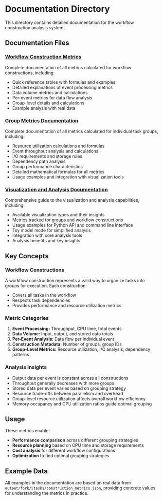 # Documentation Directory

This directory contains detailed documentation for the workflow construction analysis system.

## Documentation Files

### [Workflow Construction Metrics](workflow_construction_metrics.md)
Complete documentation of all metrics calculated for workflow constructions, including:
- Quick reference tables with formulas and examples
- Detailed explanations of event processing metrics
- Data volume metrics and calculations
- Per-event metrics for data flow analysis
- Group-level details and calculations
- Example analysis with real data

### [Group Metrics Documentation](group_metrics.md)
Complete documentation of all metrics calculated for individual task groups, including:
- Resource utilization calculations and formulas
- Event throughput analysis and calculations
- I/O requirements and storage rules
- Dependency path analysis
- Group performance characteristics
- Detailed mathematical formulas for all metrics
- Usage examples and integration with visualization tools

### [Visualization and Analysis Documentation](visualization_analysis.md)
Comprehensive guide to the visualization and analysis capabilities, including:
- Available visualization types and their insights
- Metrics tracked for groups and workflow constructions
- Usage examples for Python API and command line interface
- Toy model mode for simplified analysis
- Integration with core analysis tools
- Analysis benefits and key insights

## Key Concepts

### Workflow Constructions
A workflow construction represents a valid way to organize tasks into groups for execution. Each construction:
- Covers all tasks in the workflow
- Respects task dependencies
- Provides performance and resource utilization metrics

### Metric Categories
1. **Event Processing:** Throughput, CPU time, total events
2. **Data Volume:** Input, output, and stored data totals
3. **Per-Event Analysis:** Data flow per individual event
4. **Construction Metadata:** Number of groups, group IDs
5. **Group-Level Metrics:** Resource utilization, I/O analysis, dependency patterns

### Analysis Insights
- Output data per event is constant across all constructions
- Throughput generally decreases with more groups
- Stored data per event varies based on grouping strategy
- Resource trade-offs between parallelism and overhead
- Group-level resource utilization affects overall workflow efficiency
- Memory occupancy and CPU utilization ratios guide optimal grouping

## Usage

These metrics enable:
- **Performance comparison** across different grouping strategies
- **Resource planning** based on CPU time and storage requirements
- **Cost analysis** for different workflow configurations
- **Optimization** to find optimal grouping strategies

## Example Data

All examples in the documentation are based on real data from `output/fork/5tasks/construction_metrics.json`, providing concrete values for understanding the metrics in practice.